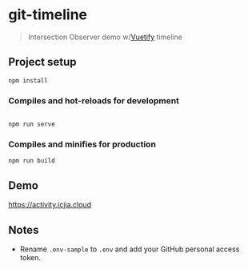 # git-timeline

> Intersection Observer demo w/[Vuetify](https://vuetifyjs.com) timeline

## Project setup

```
npm install
```

### Compiles and hot-reloads for development

```

npm run serve
```

### Compiles and minifies for production

```
npm run build
```

## Demo

https://activity.icjia.cloud

## Notes

- Rename `.env-sample` to `.env` and add your GitHub personal access token.
